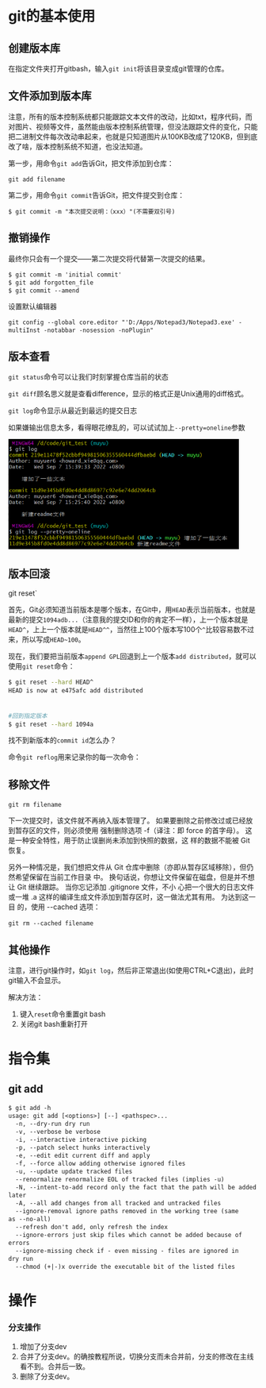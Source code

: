 # git的基本使用

## 创建版本库

在指定文件夹打开gitbash，输入`git init`将该目录变成git管理的仓库。

## 文件添加到版本库

注意，所有的版本控制系统都只能跟踪文本文件的改动，比如txt，程序代码，而对图片、视频等文件，虽然能由版本控制系统管理，但没法跟踪文件的变化，只能把二进制文件每次改动串起来，也就是只知道图片从100KB改成了120KB，但到底改了啥，版本控制系统不知道，也没法知道。

第一步，用命令`git add`告诉Git，把文件添加到仓库：

```
git add filename
```

第二步，用命令`git commit`告诉Git，把文件提交到仓库：

```
$ git commit -m "本次提交说明：（xxx）"(不需要双引号)
```

## 撤销操作

最终你只会有一个提交——第二次提交将代替第一次提交的结果。

```
$ git commit -m 'initial commit'
$ git add forgotten_file
$ git commit --amend
```



设置默认编辑器

```
git config --global core.editor "'D:/Apps/Notepad3/Notepad3.exe' -multiInst -notabbar -nosession -noPlugin" 
```



## 版本查看

`git status`命令可以让我们时刻掌握仓库当前的状态

`git diff`顾名思义就是查看difference，显示的格式正是Unix通用的diff格式。

`git log`命令显示从最近到最远的提交日志

如果嫌输出信息太多，看得眼花缭乱的，可以试试加上`--pretty=oneline`参数

<img src="readme/gitlog.png" alt="gitlog" style="zoom:70%;" />



## 版本回滚

git reset`

首先，Git必须知道当前版本是哪个版本，在Git中，用`HEAD`表示当前版本，也就是最新的提交`1094adb...`（注意我的提交ID和你的肯定不一样），上一个版本就是`HEAD^`，上上一个版本就是`HEAD^^`，当然往上100个版本写100个`^`比较容易数不过来，所以写成`HEAD~100`。

现在，我们要把当前版本`append GPL`回退到上一个版本`add distributed`，就可以使用`git reset`命令：

```bash
$ git reset --hard HEAD^
HEAD is now at e475afc add distributed


#回到指定版本
$ git reset --hard 1094a
```



找不到新版本的`commit id`怎么办？

命令`git reflog`用来记录你的每一次命令：



## 移除文件

`git rm filename`

下一次提交时，该文件就不再纳入版本管理了。 如果要删除之前修改过或已经放到暂存区的文件，则必须使用 强制删除选项 -f（译注：即 force 的首字母）。 这是一种安全特性，用于防止误删尚未添加到快照的数据，这 样的数据不能被 Git 恢复。



另外一种情况是，我们想把文件从 Git 仓库中删除（亦即从暂存区域移除），但仍然希望保留在当前工作目录 中。 换句话说，你想让文件保留在磁盘，但是并不想让 Git 继续跟踪。 当你忘记添加 .gitignore 文件，不小 心把一个很大的日志文件或一堆 .a 这样的编译生成文件添加到暂存区时，这一做法尤其有用。 为达到这一目 的，使用 --cached 选项：

`git rm --cached filename`

## 其他操作

注意，进行git操作时，如`git log`，然后非正常退出(如使用CTRL+C退出)，此时git输入不会显示。

解决方法：

1. 键入`reset`命令重置git bash
2. 关闭git bash重新打开





# 指令集

## git add

```
$ git add -h
usage: git add [<options>] [--] <pathspec>...
  -n, --dry-run dry run
  -v, --verbose be verbose
  -i, --interactive interactive picking
  -p, --patch select hunks interactively
  -e, --edit edit current diff and apply
  -f, --force allow adding otherwise ignored files
  -u, --update update tracked files
  --renormalize renormalize EOL of tracked files (implies -u)
  -N, --intent-to-add record only the fact that the path will be added
later
  -A, --all add changes from all tracked and untracked files
  --ignore-removal ignore paths removed in the working tree (same
as --no-all)
  --refresh don't add, only refresh the index
  --ignore-errors just skip files which cannot be added because of
errors
  --ignore-missing check if - even missing - files are ignored in
dry run
  --chmod (+|-)x override the executable bit of the listed files
```





# 操作

### 分支操作

1. 增加了分支dev
2. 合并了分支dev。的确按教程所说，切换分支而未合并前，分支的修改在主线看不到。合并后一致。
3. 删除了分支dev。
